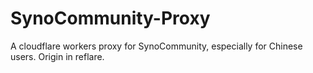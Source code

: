 # SynoCommunity-Proxy
A cloudflare workers proxy for SynoCommunity, especially for Chinese users. Origin in reflare.
